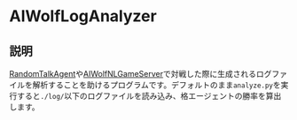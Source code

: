 # AIWolfLogAnalyzer

## 説明
[RandomTalkAgent](https://github.com/aiwolfdial/RandomTalkAgent)や[AIWolfNLGameServer](https://github.com/aiwolfdial/AIWolfNLGameServer)で対戦した際に生成されるログファイルを解析することを助けるプログラムです。デフォルトのまま`analyze.py`を実行すると`./log/`以下のログファイルを読み込み、格エージェントの勝率を算出します。
